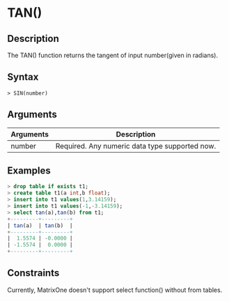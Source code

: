 # **TAN()**

## **Description**

The TAN() function returns the tangent of input number(given in radians).


## **Syntax**

```
> SIN(number)
```
## **Arguments**
|  Arguments   | Description  |
|  ----  | ----  |
| number | Required. Any numeric data type supported now. |


## **Examples**

```sql
> drop table if exists t1;
> create table t1(a int,b float);
> insert into t1 values(1,3.14159);
> insert into t1 values(-1,-3.14159);
> select tan(a),tan(b) from t1;
+---------+---------+
| tan(a)  | tan(b)  |
+---------+---------+
|  1.5574 | -0.0000 |
| -1.5574 |  0.0000 |
+---------+---------+
```

## Constraints
Currently, MatrixOne doesn't support select function() without from tables.
